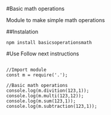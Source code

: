 #Basic math operations

Module to make simple math operations

##Instalation

```
npm install basicsoperationsmath 
```

#Use
Follow next instructions
```

//Import module
const m = require('.');

//Basic math operations
console.log(m.divition(123,1));
console.log(m.multi(123,12));
console.log(m.sum(123,1));
console.log(m.subtraction(123,1));